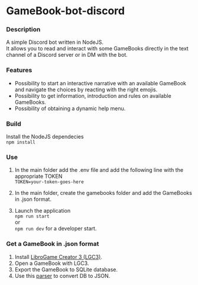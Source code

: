 # GameBook-bot-discord


### Description
A simple Discord bot written in NodeJS. \
It allows you to read and interact with some GameBooks directly in the text channel of a Discord server or in DM with the bot.


### Features
- Possibility to start an interactive narrative with an available GameBook and navigate the choices by reacting with the right emojis.
- Possibility to get information, introduction and rules on available GameBooks.
- Possibility of obtaining a dynamic help menu.

### Build
Install the NodeJS dependecies \
`npm install`


### Use
1. In the main folder add the .env file and add the following line with the appropriate TOKEN \
`TOKEN=your-token-goes-here`

2. In the main folder, create the gamebooks folder and add the GameBooks in .json format.

3. Launch the application \
`npm run start` \
or \
`npm run dev` for a developer start.


### Get a GameBook in .json format
1. Install [LibroGame Creator 3 (LGC3)].
2. Open a GameBook with LGC3.
3. Export the GameBook to SQLite database.
4. Use this [parser] to convert DB to JSON.



[parser]:https://github.com/alexbernardi360/GameBook-parser
[LibroGame Creator 3 (LGC3)]:http://www.matteoporopat.com/librogame/libro-game-creator-3/